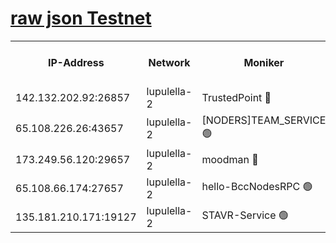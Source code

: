 [raw json Testnet](https://rpc-check.jaclalt.stavr.tech/jaclalt/rpc-jaclalt-result.json)
=

<table><tr><th>IP-Address</th><th>Network</th><th>Moniker</th><th>Latest Block Height</th><th>Earliest Block Height</th><th>Catching Up</th><th>Tx Index</th><th>Voting Power</th><th>Scan Time</th></tr><tr><td>142.132.202.92:26857</td><td>lupulella-2</td><td>TrustedPoint 🔴</td><td>6475101</td><td>6282001</td><td>False</td><td>off</td><td>5</td><td>2024-02-02T03:05:33.166324056UTC</td></tr><tr><td>65.108.226.26:43657</td><td>lupulella-2</td><td>[NODERS]TEAM_SERVICE 🟢</td><td>6475102</td><td>6282001</td><td>False</td><td>on</td><td>0</td><td>2024-02-02T03:05:33.543562814UTC</td></tr><tr><td>173.249.56.120:29657</td><td>lupulella-2</td><td>moodman 🔴</td><td>6475101</td><td>6375101</td><td>False</td><td>off</td><td>940134</td><td>2024-02-02T03:05:32.913523065UTC</td></tr><tr><td>65.108.66.174:27657</td><td>lupulella-2</td><td>hello-BccNodesRPC 🟢</td><td>6475101</td><td>6394001</td><td>False</td><td>on</td><td>0</td><td>2024-02-02T03:05:30.517566920UTC</td></tr><tr><td>135.181.210.171:19127</td><td>lupulella-2</td><td>STAVR-Service 🟢</td><td>6475100</td><td>6474001</td><td>False</td><td>on</td><td>0</td><td>2024-02-02T03:05:23.923356487UTC</td></tr></table>
